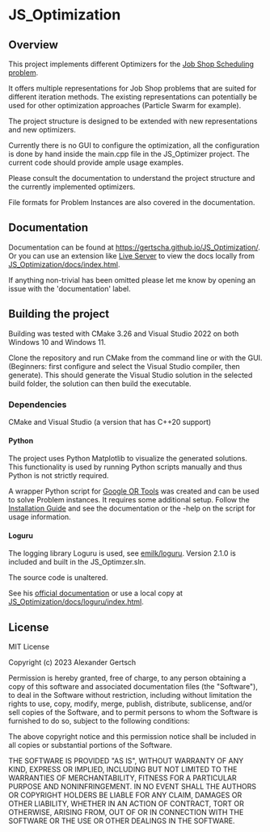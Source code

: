 # JS_Optimization
## Overview
This project implements different Optimizers for the
[Job Shop Scheduling problem](https://en.wikipedia.org/wiki/Job-shop_scheduling).

It offers multiple representations for Job Shop problems that are suited for
different iteration methods. The existing representations can potentially be used for
other optimization approaches (Particle Swarm for example).

The project structure is designed to be extended with new representations and new
optimizers.

Currently there is no GUI to configure the optimization, all the configuration is done
by hand inside the main.cpp file in the JS_Optimizer project. The current code should
provide ample usage examples.

Please consult the documentation to understand the project structure and the currently
implemented optimizers.

File formats for Problem Instances are also covered in the documentation.

## Documentation
Documentation can be found at https://gertscha.github.io/JS_Optimization/. Or you can
use an extension like [Live Server](https://github.com/ritwickdey/vscode-live-server-plus-plus)
to view the docs locally from [JS_Optimization/docs/index.html](docs/index.html).

If anything non-trivial has been omitted please let me know by opening an issue with the
'documentation' label.

## Building the project
Building was tested with CMake 3.26 and Visual Studio 2022 on both Windows 10
and Windows 11.

Clone the repository and run CMake from the command line or with the GUI.
(Beginners: first configure and select the Visual Studio compiler, then generate).
This should generate the Visual Studio solution in the selected build folder, the solution
can then build the executable.

### Dependencies
CMake and Visual Studio (a version that has C++20 support)

#### Python
The project uses Python Matplotlib to visualize the generated solutions.
This functionality is used by running Python scripts manually and thus Python is not
strictly required.

A wrapper Python script for [Google OR Tools](https://developers.google.com/optimization)
was created and can be used to solve Problem instances. It requires some additional setup.
Follow the [Installation Guide](https://developers.google.com/optimization/install/python)
and see the documentation or the -help on the script for usage information.

#### Loguru
The logging library Loguru is used, see [emilk/loguru](https://github.com/emilk/loguru).
Version 2.1.0 is included and built in the JS_Optimzer.sln.

The source code is unaltered.

See his [official documentation](https://emilk.github.io/loguru/index.html) or use a local
copy at [JS_Optimization/docs/loguru/index.html](docs/loguru/index.html).

## License
MIT License

Copyright (c) 2023 Alexander Gertsch

Permission is hereby granted, free of charge, to any person obtaining a copy
of this software and associated documentation files (the "Software"), to deal
in the Software without restriction, including without limitation the rights
to use, copy, modify, merge, publish, distribute, sublicense, and/or sell
copies of the Software, and to permit persons to whom the Software is
furnished to do so, subject to the following conditions:

The above copyright notice and this permission notice shall be included in all
copies or substantial portions of the Software.

THE SOFTWARE IS PROVIDED "AS IS", WITHOUT WARRANTY OF ANY KIND, EXPRESS OR
IMPLIED, INCLUDING BUT NOT LIMITED TO THE WARRANTIES OF MERCHANTABILITY,
FITNESS FOR A PARTICULAR PURPOSE AND NONINFRINGEMENT. IN NO EVENT SHALL THE
AUTHORS OR COPYRIGHT HOLDERS BE LIABLE FOR ANY CLAIM, DAMAGES OR OTHER
LIABILITY, WHETHER IN AN ACTION OF CONTRACT, TORT OR OTHERWISE, ARISING FROM,
OUT OF OR IN CONNECTION WITH THE SOFTWARE OR THE USE OR OTHER DEALINGS IN THE
SOFTWARE.